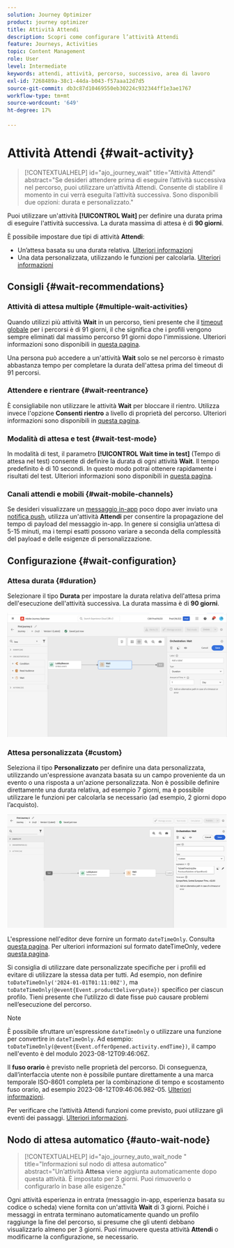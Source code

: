 ```yaml
---
solution: Journey Optimizer
product: journey optimizer
title: Attività Attendi
description: Scopri come configurare l’attività Attendi
feature: Journeys, Activities
topic: Content Management
role: User
level: Intermediate
keywords: attendi, attività, percorso, successivo, area di lavoro
exl-id: 7268489a-38c1-44da-b043-f57aaa12d7d5
source-git-commit: db3c87d10469550eb30224c932344ff1e3ae1767
workflow-type: tm+mt
source-wordcount: '649'
ht-degree: 17%

---
```


# Attività Attendi {#wait-activity}

>[!CONTEXTUALHELP]
>id="ajo_journey_wait"
>title="Attività Attendi"
>abstract="Se desideri attendere prima di eseguire l’attività successiva nel percorso, puoi utilizzare un’attività Attendi. Consente di stabilire il momento in cui verrà eseguita l’attività successiva. Sono disponibili due opzioni: durata e personalizzato."

Puoi utilizzare un&#39;attività **[!UICONTROL Wait]** per definire una durata prima di eseguire l&#39;attività successiva.  La durata massima di attesa è di **90 giorni**.

È possibile impostare due tipi di attività **Attendi**:

* Un’attesa basata su una durata relativa. [Ulteriori informazioni](#duration)
* Una data personalizzata, utilizzando le funzioni per calcolarla. [Ulteriori informazioni](#custom)

<!--
* [Email send time optimization](#email_send_time_optimization)
* [Fixed date](#fixed_date) 
-->

## Consigli {#wait-recommendations}

### Attività di attesa multiple {#multiple-wait-activities}

Quando utilizzi più attività **Wait** in un percorso, tieni presente che il [timeout globale](journey-properties.md#global_timeout) per i percorsi è di 91 giorni, il che significa che i profili vengono sempre eliminati dal massimo percorso 91 giorni dopo l&#39;immissione. Ulteriori informazioni sono disponibili in [questa pagina](journey-properties.md#global_timeout).

Una persona può accedere a un&#39;attività **Wait** solo se nel percorso è rimasto abbastanza tempo per completare la durata dell&#39;attesa prima del timeout di 91 percorsi.

### Attendere e rientrare {#wait-reentrance}

È consigliabile non utilizzare le attività **Wait** per bloccare il rientro. Utilizza invece l&#39;opzione **Consenti rientro** a livello di proprietà del percorso. Ulteriori informazioni sono disponibili in [questa pagina](../building-journeys/journey-properties.md#entrance).

### Modalità di attesa e test {#wait-test-mode}

In modalità di test, il parametro **[!UICONTROL Wait time in test]** (Tempo di attesa nel test) consente di definire la durata di ogni attività **Wait**. Il tempo predefinito è di 10 secondi. In questo modo potrai ottenere rapidamente i risultati del test. Ulteriori informazioni sono disponibili in [questa pagina](../building-journeys/testing-the-journey.md).

### Canali attendi e mobili {#wait-mobile-channels}

Se desideri visualizzare un [messaggio in-app](../in-app/create-in-app.md) poco dopo aver inviato una [notifica push](../push/get-started-push.md), utilizza un&#39;attività **Attendi** per consentire la propagazione del tempo di payload del messaggio in-app. In genere si consiglia un’attesa di 5-15 minuti, ma i tempi esatti possono variare a seconda della complessità del payload e delle esigenze di personalizzazione.

## Configurazione {#wait-configuration}

### Attesa durata {#duration}

Selezionare il tipo **Durata** per impostare la durata relativa dell&#39;attesa prima dell&#39;esecuzione dell&#39;attività successiva. La durata massima è di **90 giorni**.

![Definisci la durata dell&#39;attesa](assets/journey55.png)

<!--
## Fixed date wait{#fixed_date}

Select the date for the execution of the next activity.

![](assets/journey56.png)

-->

### Attesa personalizzata {#custom}

Seleziona il tipo **Personalizzato** per definire una data personalizzata, utilizzando un&#39;espressione avanzata basata su un campo proveniente da un evento o una risposta a un&#39;azione personalizzata. Non è possibile definire direttamente una durata relativa, ad esempio 7 giorni, ma è possibile utilizzare le funzioni per calcolarla se necessario (ad esempio, 2 giorni dopo l’acquisto).

![Definisci un&#39;attesa personalizzata con un&#39;espressione](assets/journey57.png)

L&#39;espressione nell&#39;editor deve fornire un formato `dateTimeOnly`. Consulta [questa pagina](expression/expressionadvanced.md). Per ulteriori informazioni sul formato dateTimeOnly, vedere [questa pagina](expression/data-types.md).

Si consiglia di utilizzare date personalizzate specifiche per i profili ed evitare di utilizzare la stessa data per tutti. Ad esempio, non definire `toDateTimeOnly('2024-01-01T01:11:00Z')`, ma `toDateTimeOnly(@event{Event.productDeliveryDate})` specifico per ciascun profilo. Tieni presente che l’utilizzo di date fisse può causare problemi nell’esecuzione del percorso.


>[!NOTE]
>
>È possibile sfruttare un&#39;espressione `dateTimeOnly` o utilizzare una funzione per convertire in `dateTimeOnly`. Ad esempio: `toDateTimeOnly(@event{Event.offerOpened.activity.endTime})`, il campo nell&#39;evento è del modulo 2023-08-12T09:46:06Z.
>
>Il **fuso orario** è previsto nelle proprietà del percorso. Di conseguenza, dall’interfaccia utente non è possibile puntare direttamente a una marca temporale ISO-8601 completa per la combinazione di tempo e scostamento fuso orario, ad esempio 2023-08-12T09:46:06.982-05. [Ulteriori informazioni](../building-journeys/timezone-management.md).


Per verificare che l’attività Attendi funzioni come previsto, puoi utilizzare gli eventi dei passaggi. [Ulteriori informazioni](../reports/query-examples.md#common-queries).

## Nodo di attesa automatico  {#auto-wait-node}


>[!CONTEXTUALHELP]
>id="ajo_journey_auto_wait_node "
>title="Informazioni sul nodo di attesa automatico"
>abstract="Un’attività **Attesa** viene aggiunta automaticamente dopo questa attività. È impostato per 3 giorni. Puoi rimuoverlo o configurarlo in base alle esigenze."

Ogni attività esperienza in entrata (messaggio in-app, esperienza basata su codice o scheda) viene fornita con un&#39;attività **Wait** di 3 giorni. Poiché i messaggi in entrata terminano automaticamente quando un profilo raggiunge la fine del percorso, si presume che gli utenti debbano visualizzarlo almeno per 3 giorni. Puoi rimuovere questa attività **Attendi** o modificarne la configurazione, se necessario.